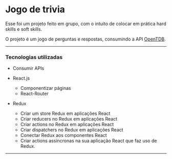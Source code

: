 # Jogo de trivia

Esse foi um projeto feito em grupo, com o intuito de colocar em prática hard skills e soft skills.

O projeto é um jogo de perguntas e respostas, consumindo a API [OpenTDB](https://opentdb.com/).

- - -

### Tecnologias utilizadas

- Consumir APIs

- React.js
  - Componentizar páginas
  - React-Router

- Redux
  - Criar um store Redux em aplicações React
  - Criar reducers no Redux em aplicações React
  - Criar actions no Redux em aplicações React
  - Criar dispatchers no Redux em aplicações React
  - Conectar Redux aos componentes React
  - Criar actions assíncronas na sua aplicação React que faz uso de Redux.

- - -